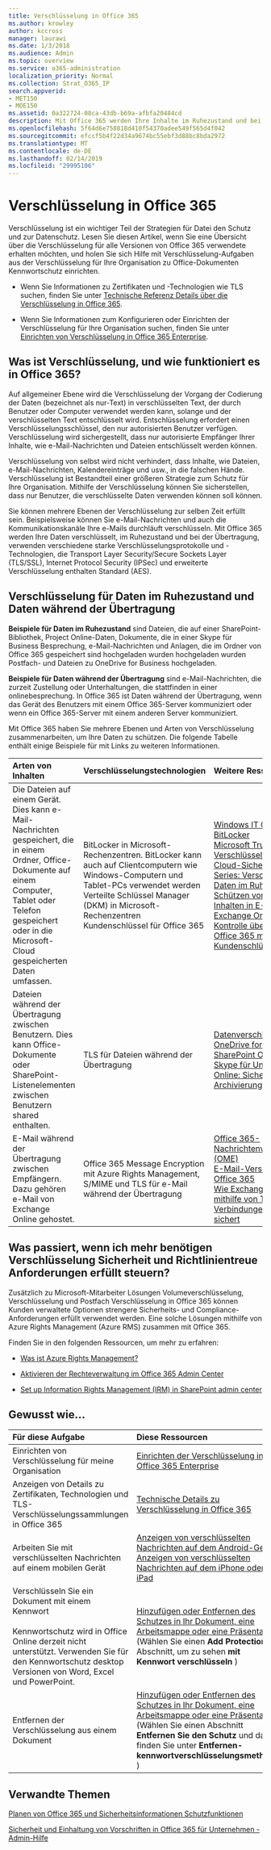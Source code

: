 ```yaml
---
title: Verschlüsselung in Office 365
ms.author: krowley
author: kccross
manager: laurawi
ms.date: 1/3/2018
ms.audience: Admin
ms.topic: overview
ms.service: o365-administration
localization_priority: Normal
ms.collection: Strat_O365_IP
search.appverid:
- MET150
- MOE150
ms.assetid: 0a322724-08ca-43db-b69a-afbfa20484cd
description: Mit Office 365 werden Ihre Inhalte im Ruhezustand und bei der Übertragung, mit der stärksten Verschlüsselung, Protokolle und -Technologien verfügbar verschlüsselt. Rufen Sie eine Übersicht über die Verschlüsselung in Office 365.
ms.openlocfilehash: 5f64d6e758818d410f54370adee549f565d4f042
ms.sourcegitcommit: efccf5b4f22d34a9674bc55ebf3d88bc8bda2972
ms.translationtype: MT
ms.contentlocale: de-DE
ms.lasthandoff: 02/14/2019
ms.locfileid: "29995106"
---
```

# <a name="encryption-in-office-365"></a>Verschlüsselung in Office 365

Verschlüsselung ist ein wichtiger Teil der Strategien für Datei den Schutz und zur Datenschutz. Lesen Sie diesen Artikel, wenn Sie eine Übersicht über die Verschlüsselung für alle Versionen von Office 365 verwendete erhalten möchten, und holen Sie sich Hilfe mit Verschlüsselung-Aufgaben aus der Verschlüsselung für Ihre Organisation zu Office-Dokumenten Kennwortschutz einrichten.
  
- Wenn Sie Informationen zu Zertifikaten und -Technologien wie TLS suchen, finden Sie unter [Technische Referenz Details über die Verschlüsselung in Office 365](technical-reference-details-about-encryption.md).
    
- Wenn Sie Informationen zum Konfigurieren oder Einrichten der Verschlüsselung für Ihre Organisation suchen, finden Sie unter [Einrichten von Verschlüsselung in Office 365 Enterprise](set-up-encryption.md).
    
## <a name="what-is-encryption-and-how-does-it-work-in-office-365"></a>Was ist Verschlüsselung, und wie funktioniert es in Office 365?

Auf allgemeiner Ebene wird die Verschlüsselung der Vorgang der Codierung der Daten (bezeichnet als nur-Text) in verschlüsselten Text, der durch Benutzer oder Computer verwendet werden kann, solange und der verschlüsselten Text entschlüsselt wird. Entschlüsselung erfordert einen Verschlüsselungsschlüssel, den nur autorisierten Benutzer verfügen. Verschlüsselung wird sichergestellt, dass nur autorisierte Empfänger Ihrer Inhalte, wie e-Mail-Nachrichten und Dateien entschlüsselt werden können.
  
Verschlüsselung von selbst wird nicht verhindert, dass Inhalte, wie Dateien, e-Mail-Nachrichten, Kalendereinträge und usw., in die falschen Hände. Verschlüsselung ist Bestandteil einer größeren Strategie zum Schutz für Ihre Organisation. Mithilfe der Verschlüsselung können Sie sicherstellen, dass nur Benutzer, die verschlüsselte Daten verwenden können soll können.
  
Sie können mehrere Ebenen der Verschlüsselung zur selben Zeit erfüllt sein. Beispielsweise können Sie e-Mail-Nachrichten und auch die Kommunikationskanäle Ihre e-Mails durchläuft verschlüsseln. Mit Office 365 werden Ihre Daten verschlüsselt, im Ruhezustand und bei der Übertragung, verwenden verschiedene starke Verschlüsselungsprotokolle und -Technologien, die Transport Layer Security/Secure Sockets Layer (TLS/SSL), Internet Protocol Security (IPSec) und erweiterte Verschlüsselung enthalten Standard (AES).
  
## <a name="encryption-for-data-at-rest-and-data-in-transit"></a>Verschlüsselung für Daten im Ruhezustand und Daten während der Übertragung

 **Beispiele für Daten im Ruhezustand** sind Dateien, die auf einer SharePoint-Bibliothek, Project Online-Daten, Dokumente, die in einer Skype für Business Besprechung, e-Mail-Nachrichten und Anlagen, die im Ordner von Office 365 gespeichert sind hochgeladen wurden hochgeladen wurden Postfach- und Dateien zu OneDrive for Business hochgeladen. 
  
 **Beispiele für Daten während der Übertragung** sind e-Mail-Nachrichten, die zurzeit Zustellung oder Unterhaltungen, die stattfinden in einer onlinebesprechung. In Office 365 ist Daten während der Übertragung, wenn das Gerät des Benutzers mit einem Office 365-Server kommuniziert oder wenn ein Office 365-Server mit einem anderen Server kommuniziert. 
  
Mit Office 365 haben Sie mehrere Ebenen und Arten von Verschlüsselung zusammenarbeiten, um Ihre Daten zu schützen. Die folgende Tabelle enthält einige Beispiele für mit Links zu weiteren Informationen.
  
|**Arten von Inhalten**|**Verschlüsselungstechnologien**|**Weitere Ressourcen**|
|:-----|:-----|:-----|
|Die Dateien auf einem Gerät. Dies kann e-Mail-Nachrichten gespeichert, die in einem Ordner, Office-Dokumente auf einem Computer, Tablet oder Telefon gespeichert oder in die Microsoft-Cloud gespeicherten Daten umfassen.  <br/> |BitLocker in Microsoft-Rechenzentren. BitLocker kann auch auf Clientcomputern wie Windows-Computern und Tablet-PCs verwendet werden  <br/> Verteilte Schlüssel Manager (DKM) in Microsoft-Rechenzentren  <br/> Kundenschlüssel für Office 365  <br/> |[Windows IT Center: BitLocker](https://docs.microsoft.com/windows/device-security/bitlocker/bitlocker-overview) <br/> [Microsoft Trust Center: Verschlüsselung](https://www.microsoft.com/en-us/TrustCenter/Security/Encryption) <br/> [Cloud-Sicherheit steuert Series: Verschlüsseln von Daten im Ruhezustand](https://blogs.microsoft.com/microsoftsecure/2015/09/10/cloud-security-controls-series-encrypting-data-at-rest) <br/> [Schützen von vertraulichen Inhalten in E-Mails mit Exchange Online](exchange-online-secures-email-secrets.md) <br/> [Kontrolle über Daten in Office 365 mithilfe von Kundenschlüsseln](controlling-your-data-using-customer-key.md) <br/> |
|Dateien während der Übertragung zwischen Benutzern. Dies kann Office-Dokumente oder SharePoint-Listenelementen zwischen Benutzern shared enthalten.  <br/> |TLS für Dateien während der Übertragung  <br/> |[Datenverschlüsselung in OneDrive for Business und SharePoint Online](data-encryption-in-odb-and-spo.md) <br/> [Skype für Unternehmen Online: Sicherheit und Archivierung](https://technet.microsoft.com/library/skype-for-business-online-security-and-archiving.aspx) <br/> |
|E-Mail während der Übertragung zwischen Empfängern. Dazu gehören e-Mail von Exchange Online gehostet.  <br/> |Office 365 Message Encryption mit Azure Rights Management, S/MIME und TLS für e-Mail während der Übertragung  <br/> |[Office 365-Nachrichtenverschlüsselung (OME)](ome.md) <br/> [E-Mail-Verschlüsselung in Office 365](email-encryption.md) <br/> [Wie Exchange Online mithilfe von TLS E-Mail-Verbindungen in Office 365 sichert](exchange-online-uses-tls-to-secure-email-connections.md) <br/> |
   
## <a name="what-if-i-need-more-control-over-encryption-to-meet-security-and-compliance-requirements"></a>Was passiert, wenn ich mehr benötigen Verschlüsselung Sicherheit und Richtlinientreue Anforderungen erfüllt steuern?

Zusätzlich zu Microsoft-Mitarbeiter Lösungen Volumeverschlüsselung, Verschlüsselung und Postfach Verschlüsselung in Office 365 können Kunden verwaltete Optionen strengere Sicherheits- und Compliance-Anforderungen erfüllt verwendet werden. Eine solche Lösungen mithilfe von Azure Rights Management (Azure RMS) zusammen mit Office 365.
  
Finden Sie in den folgenden Ressourcen, um mehr zu erfahren:
  
- [Was ist Azure Rights Management?](https://docs.microsoft.com/information-protection/understand-explore/what-is-azure-rms)
    
- [Aktivieren der Rechteverwaltung im Office 365 Admin Center](https://support.office.com/article/5b6d3ac7-b1ac-428e-b03e-50e882f85a6e)
    
- [Set up Information Rights Management (IRM) in SharePoint admin center](set-up-irm-in-sp-admin-center.md)
    
## <a name="how-do-i"></a>Gewusst wie...

|**Für diese Aufgabe**|**Diese Ressourcen**|
|:-----|:-----|
|Einrichten von Verschlüsselung für meine Organisation  <br/> |[Einrichten der Verschlüsselung in Office 365 Enterprise](set-up-encryption.md) <br/> |
|Anzeigen von Details zu Zertifikaten, Technologien und TLS-Verschlüsselungssammlungen in Office 365  <br/> |[Technische Details zu Verschlüsselung in Office 365](technical-reference-details-about-encryption.md) <br/> |
|Arbeiten Sie mit verschlüsselten Nachrichten auf einem mobilen Gerät  <br/> |[Anzeigen von verschlüsselten Nachrichten auf dem Android-Gerät](https://support.office.com/article/83d60f17-2305-407a-a762-7d518401fdeb) <br/> [Anzeigen von verschlüsselten Nachrichten auf dem iPhone oder iPad](https://support.office.com/article/4d631321-0d26-4bcc-a483-d294dd0b1caf) <br/> |
|Verschlüsseln Sie ein Dokument mit einem Kennwort  <br/><br/>  Kennwortschutz wird in Office Online derzeit nicht unterstützt. Verwenden Sie für den Kennwortschutz desktop Versionen von Word, Excel und PowerPoint.           |[Hinzufügen oder Entfernen des Schutzes in Ihr Dokument, eine Arbeitsmappe oder eine Präsentation](https://support.office.com/article/05084cc3-300d-4c1a-8416-38d3e37d6826) (Wählen Sie einen **Add Protection** -Abschnitt, um zu sehen **mit Kennwort verschlüsseln** )  <br/> |
|Entfernen der Verschlüsselung aus einem Dokument  <br/> |[Hinzufügen oder Entfernen des Schutzes in Ihr Dokument, eine Arbeitsmappe oder eine Präsentation](https://support.office.com/article/05084cc3-300d-4c1a-8416-38d3e37d6826) (Wählen Sie einen Abschnitt **Entfernen Sie den Schutz** und dann finden Sie unter **Entfernen-kennwortverschlüsselungsmethode** )  <br/> |
   
## <a name="related-topics"></a>Verwandte Themen

[Planen von Office 365 und Sicherheitsinformationen Schutzfunktionen](https://support.office.com/article/3d4ac4a1-3920-4ff9-918f-011f3ce60408)
  
[Sicherheit und Einhaltung von Vorschriften in Office 365 für Unternehmen - Admin-Hilfe](https://support.office.com/article/7fe448f7-49bd-4d3e-919d-0a6d1cf675bb)
  

